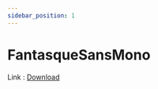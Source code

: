 ```yaml
---
sidebar_position: 1
---
```


# FantasqueSansMono

Link : [Download](https://firebasestorage.googleapis.com/v0/b/frendacute.appspot.com/o/FantasqueSansMono.zip?alt=media&token=f8984962-d938-4f2a-bd09-f58f8ff86877)   